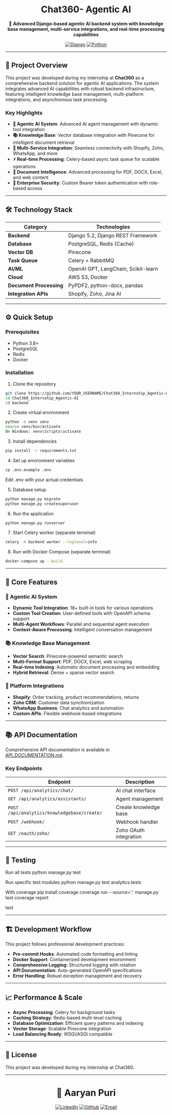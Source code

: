 <h1 align="center">Chat360- Agentic AI </h1>
<div align="center">

🤖 **Advanced Django-based agentic AI backend system with knowledge base management, multi-service integrations, and real-time processing capabilities**

[![Django](https://img.shields.io/badge/Django-5.2-green.svg)](https://djangoproject.com)
[![Python](https://img.shields.io/badge/Python-3.8+-blue.svg)](https://python.org)

</div>

---

## 🚀 **Project Overview**

This project was developed during my internship at **Chat360** as a comprehensive backend solution for agentic AI applications. The system integrates advanced AI capabilities with robust backend infrastructure, featuring intelligent knowledge base management, multi-platform integrations, and asynchronous task processing.

### **Key Highlights**
- **🧠 Agentic AI System**: Advanced AI agent management with dynamic tool integration
- **📚 Knowledge Base**: Vector database integration with Pinecone for intelligent document retrieval
- **🔗 Multi-Service Integration**: Seamless connectivity with Shopify, Zoho, WhatsApp, and more
- **⚡ Real-time Processing**: Celery-based async task queue for scalable operations
- **📄 Document Intelligence**: Advanced processing for PDF, DOCX, Excel, and web content
- **🔐 Enterprise Security**: Custom Bearer token authentication with role-based access

---

## 🛠️ **Technology Stack**

| Category | Technologies |
|----------|-------------|
| **Backend** | Django 5.2, Django REST Framework |
| **Database** | PostgreSQL, Redis (Cache) |
| **Vector DB** | Pinecone |
| **Task Queue** | Celery + RabbitMQ |
| **AI/ML** | OpenAI GPT, LangChain, Scikit-learn |
| **Cloud** | AWS S3, Docker |
| **Document Processing** | PyPDF2, python-docx, pandas |
| **Integration APIs** | Shopify, Zoho, Jina AI |


---

## ⚙️ **Quick Setup**

### **Prerequisites**
- Python 3.8+
- PostgreSQL
- Redis
- Docker 

### **Installation**

1. Clone the repository
```bash
git clone https://github.com/YOUR_USERNAME/Chat360_Internship_Agentic-AI.git
cd Chat360_Internship_Agentic-AI
cd backend
```

2. Create virtual environment
```bash
python -m venv venv
source venv/bin/activate
On Windows: venv\Scripts\activate
```

3. Install dependencies
```bash
pip install -r requirements.txt
```

4. Set up environment variables
```bash
cp .env.example .env
```
Edit .env with your actual credentials

5. Database setup
```bash
python manage.py migrate
python manage.py createsuperuser
```

6. Run the application
```bash
python manage.py runserver
```

7. Start Celery worker (separate terminal)
```bash
celery -A backend worker --loglevel=info
```

8. Run with Docker Compose (separate terminal)
```bash
docker-compose up --build
```
---

## 🚀 **Core Features**

### **🤖 Agentic AI System**
- **Dynamic Tool Integration**: 18+ built-in tools for various operations
- **Custom Tool Creation**: User-defined tools with OpenAPI schema support
- **Multi-Agent Workflows**: Parallel and sequential agent execution
- **Context-Aware Processing**: Intelligent conversation management

### **📚 Knowledge Base Management**
- **Vector Search**: Pinecone-powered semantic search
- **Multi-Format Support**: PDF, DOCX, Excel, web scraping
- **Real-time Indexing**: Automatic document processing and embedding
- **Hybrid Retrieval**: Dense + sparse vector search

### **🔗 Platform Integrations**
- **Shopify**: Order tracking, product recommendations, returns
- **Zoho CRM**: Customer data synchronization
- **WhatsApp Business**: Chat analytics and automation
- **Custom APIs**: Flexible webhook-based integrations

---

## 📚 **API Documentation**

Comprehensive API documentation is available in [API_DOCUMENTATION.md](API_DOCUMENTATION.md).

### **Key Endpoints**

| Endpoint | Description |
|----------|-------------|
| `POST /api/analytics/chat/` | AI chat interface |
| `GET /api/analytics/assistants/` | Agent management |
| `POST /api/analytics/knowledgebase/create/` | Create knowledge base |
| `POST /webhook/` | Webhook handler |
| `GET /oauth/zoho/` | Zoho OAuth integration |

---

## 🧪 **Testing**

Run all tests
python manage.py test

Run specific test modules
python manage.py test analytics.tests

With coverage
pip install coverage
coverage run --source='.' manage.py test
coverage report

text

---

## 🏗️ **Development Workflow**

This project follows professional development practices:

- **Pre-commit Hooks**: Automated code formatting and linting
- **Docker Support**: Containerized development environment
- **Comprehensive Logging**: Structured logging with rotation
- **API Documentation**: Auto-generated OpenAPI specifications
- **Error Handling**: Robust exception management and recovery

---

## 📈 **Performance & Scale**

- **Async Processing**: Celery for background tasks
- **Caching Strategy**: Redis-based multi-level caching
- **Database Optimization**: Efficient query patterns and indexing
- **Vector Storage**: Scalable Pinecone integration
- **Load Balancing Ready**: WSGI/ASGI compatible

---

## 📄 **License**

This project was developed during my internship at Chat360.

---

<div align="center">

# 👤 Aaryan Puri

[![LinkedIn](https://img.shields.io/badge/LinkedIn-0077B5?style=for-the-badge&logo=linkedin&logoColor=white)](https://www.linkedin.com/in/aaryan-puri-04923a228/) [![GitHub](https://img.shields.io/badge/GitHub-181717?style=for-the-badge&logo=github&logoColor=white)](https://github.com/AaryanPuri) [![Email](https://img.shields.io/badge/Email-D14836?style=for-the-badge&logo=gmail&logoColor=white)](mailto:aaryanpuri75@gmail.com)

</div>

